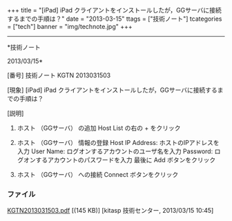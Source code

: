 ﻿+++
title = "[iPad] iPad クライアントをインストールしたが，GGサーバに接続するまでの手順は？"
date = "2013-03-15"
ttags = ["技術ノート"]
tcategories = ["tech"]
banner = "img/technote.jpg"
+++

-----------------------------------------------------------------------------------------------------------------------------

*技術ノート

2013/03/15*


[番号]
技術ノート KGTN 2013031503

[現象]
[iPad] iPad
クライアントをインストールしたが，GGサーバに接続するまでの手順は？

[説明]
1. ホスト （GGサーバ） の追加
Host List の右の + をクリック

2. ホスト （GGサーバ） 情報の登録
Host IP Address: ホストのIPアドレスを入力
User Name: ログオンするアカウントのユーザ名を入力
Password: ログオンするアカウントのパスワードを入力
最後に Add ボタンをクリック

3. ホスト （GGサーバ） への接続
Connect ボタンをクリック


### ファイル

 
 


[KGTN2013031503.pdf](http://techreport.kitasp.net/attachments/download/1284/KGTN2013031503.pdf)
 [(145 KB)] [kitasp 技術センター, 2013/03/15
10:45]


 


 

